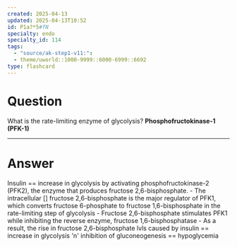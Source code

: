 ```yaml
---
created: 2025-04-13
updated: 2025-04-13T10:52
id: P1a?*5#fN
specialty: endo
specialty_id: 114
tags:
  - "source/ak-step1-v11:": 
  - theme/uworld::1000-9999::6000-6999::6692
type: flashcard
---
```


# Question
What is the rate-limiting enzyme of glycolysis?   **Phosphofructokinase-1 (PFK-1)**

---

# Answer
Insulin == increase in glycolysis by activating phosphofructokinase-2 (PFK2), the enzyme that produces fructose 2,6-bisphosphate. - The intracellular [] fructose 2,6-bisphosphate is the major regulator of PFK1, which converts fructose 6-phosphate to fructose 1,6-bisphosphate in the rate-limiting step of glycolysis  - Fructose 2,6-bisphosphate stimulates PFK1 while inhibiting the reverse enzyme, fructose 1,6-bisphosphatase - As a result, the rise in fructose 2,6-bisphosphate lvls caused by insulin == increase in glycolysis 'n' inhibition of gluconeogenesis == hypoglycemia